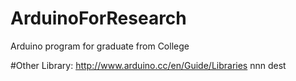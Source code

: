 # ArduinoForResearch
Arduino program for graduate from College

#Other 
Library:  http://www.arduino.cc/en/Guide/Libraries
nnn
dest